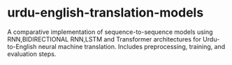# urdu-english-translation-models
A comparative implementation of sequence-to-sequence models using RNN,BIDIRECTIONAL RNN,LSTM and Transformer architectures for Urdu-to-English neural machine translation. Includes preprocessing, training, and evaluation steps.
